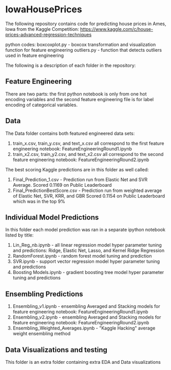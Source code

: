 # IowaHousePrices
The following repository contains code for predicting house prices in Ames, Iowa from the Kaggle Competition: https://www.kaggle.com/c/house-prices-advanced-regression-techniques

python codes:
boxcoxplot.py - boxcox transformation and visualization function for feature engineering
outliers.py - function that detects outliers used in feature engineering

The following is a description of each folder in the repository:

## Feature Engineering
There are two parts: the first python notebook is only from one hot encoding variables and the second feature engineering file is for label encoding of categorical variables.

## Data
The Data folder contains both featured engineered data sets:
1. train_x.csv, train_y.csv, and text_x.csv all correspond to the first feature engineering notebook: FeatureEngineeringRound1.ipynb
2. train_x2.csv, train_y2.csv, and text_x2.csv all correspond to the second feature engineering notebook: FeatureEngineeringRound2.ipynb

The best scoring Kaggle predictions are in this folder as well called:
1. Final_Prediction_1.csv - Prediction run from Elastic Net and SVR Average. Scored 0.1169 on Public Leaderboard
2. Final_PredictionBestScore.csv - Prediction run from weighted average of Elastic Net, SVR, KRR, and GBR Scored 0.1154 on Public Leaderboard which was in the top 9%

## Individual Model Predictions
In this folder each model prediction was ran in a separate ipython notebook listed by title:
1. Lin_Reg_nb.ipynb - all linear regression model hyper parameter tuning and predictions: Ridge, Elastic Net, Lasso, and Kernel Ridge Regression
2. RandomForest.ipynb - random forest model tuning and prediction
3. SVR.ipynb - support vector regression model hyper parameter tuning and predictions
4. Boosting Models.ipynb -  gradient boosting tree model hyper parameter tuning and predictions

## Ensembling Predictions
1. Ensembling_v1.ipynb -  ensembling Averaged and Stacking models for feature engineering notebook: FeatureEngineeringRound1.ipynb
2. Ensembling_v2.ipynb -  ensembling Averaged and Stacking models for feature engineering notebook: FeatureEngineeringRound2.ipynb
3. Ensembling_Weighted_Averages.ipynb - "Kaggle Hacking" average weight ensembling method

## Data Visualizations and testing
This folder is an extra folder containing extra EDA and Data visualizations
